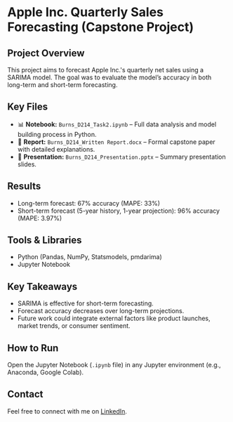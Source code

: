 # Apple Inc. Quarterly Sales Forecasting (Capstone Project)

## Project Overview
This project aims to forecast Apple Inc.'s quarterly net sales using a SARIMA model. The goal was to evaluate the model’s accuracy in both long-term and short-term forecasting.

## Key Files
- 📊 **Notebook:** `Burns_D214_Task2.ipynb` – Full data analysis and model building process in Python.
- 📝 **Report:** `Burns_D214_Written Report.docx` – Formal capstone paper with detailed explanations.
- 📢 **Presentation:** `Burns_D214_Presentation.pptx` – Summary presentation slides.

## Results
- Long-term forecast: 67% accuracy (MAPE: 33%)
- Short-term forecast (5-year history, 1-year projection): 96% accuracy (MAPE: 3.97%)

## Tools & Libraries
- Python (Pandas, NumPy, Statsmodels, pmdarima)
- Jupyter Notebook

## Key Takeaways
- SARIMA is effective for short-term forecasting.
- Forecast accuracy decreases over long-term projections.
- Future work could integrate external factors like product launches, market trends, or consumer sentiment.

## How to Run
Open the Jupyter Notebook (`.ipynb` file) in any Jupyter environment (e.g., Anaconda, Google Colab).

## Contact
Feel free to connect with me on [LinkedIn](https://www.linkedin.com/in/nicole-b-60b12139/).

